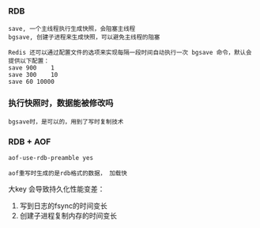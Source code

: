 

### RDB

    save, 一个主线程执行生成快照，会阻塞主线程
    bgsave, 创建子进程来生成快照，可以避免主线程的阻塞

    Redis 还可以通过配置文件的选项来实现每隔一段时间自动执行一次 bgsave 命令，默认会提供以下配置：
    save 900    1
    save 300    10
    save 60 10000

### 执行快照时，数据能被修改吗

    bgsave时，是可以的，用到了写时复制技术


### RDB  + AOF

    aof-use-rdb-preamble yes

    aof重写时生成的是rdb格式的数据， 加载快

    
大key 会导致持久化性能变差：
1. 写到日志的fsync的时间变长
2. 创建子进程复制内存的时间变长